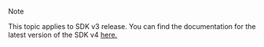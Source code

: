 > [!NOTE]  
> This topic applies to SDK v3 release. You can find the documentation for the latest version of the SDK v4 [here.](https://docs.microsoft.com/azure/bot-service/?view=azure-bot-service-4.0) 
